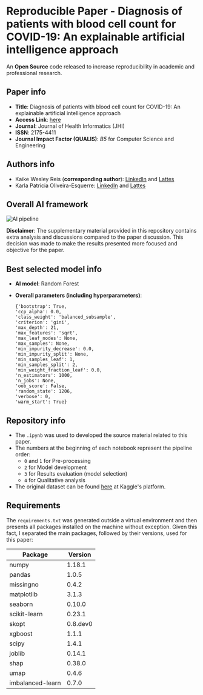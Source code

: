 # Reproducible Paper - Diagnosis of patients with blood cell count for COVID-19: An explainable artificial intelligence approach
An **Open Source**  code released to increase reproducibility in academic and professional research.

## Paper info
- **Title**: Diagnosis of patients with blood cell count for COVID-19: An explainable artificial intelligence approach
- **Access Link**: [here](http://www.jhi-sbis.saude.ws/ojs-jhi/index.php/jhi-sbis/article/view/779)
- **Journal**: Journal of Health Informatics (JHI)
- **ISSN**: 2175-4411
- **Journal Impact Factor (QUALIS)**: *B5* for Computer Science and Engineering

## Authors info
- Kaike Wesley Reis (**corresponding author**): [LinkedIn](https://www.linkedin.com/in/kaike-wesley-reis/) and [Lattes](http://lattes.cnpq.br/0566221555180240)
- Karla Patricia Oliveira-Esquerre: [LinkedIn](https://www.linkedin.com/in/karla-esquerre-5a1b2234/) and [Lattes](http://lattes.cnpq.br/1956096628005272)

## Overall AI framework
![AI pipeline](https://user-images.githubusercontent.com/32513366/89131523-c9692f80-d4e3-11ea-8738-9405275f972e.png)

**Disclaimer**: The supplementary material provided in this repository contains extra analysis and discussions compared to the paper discussion. This decision was made to make the results presented more focused and objective for the paper.

## Best selected model info
- **AI model**: Random Forest
- **Overall parameters (including hyperparameters)**:
 
  ```
  {'bootstrap': True,
  'ccp_alpha': 0.0,
  'class_weight': 'balanced_subsample',
  'criterion': 'gini',
  'max_depth': 21,
  'max_features': 'sqrt',
  'max_leaf_nodes': None,
  'max_samples': None,
  'min_impurity_decrease': 0.0,
  'min_impurity_split': None,
  'min_samples_leaf': 1,
  'min_samples_split': 2,
  'min_weight_fraction_leaf': 0.0,
  'n_estimators': 1000,
  'n_jobs': None,
  'oob_score': False,
  'random_state': 1206,
  'verbose': 0,
  'warm_start': True}
  ```

## Repository info
- The `.ipynb` was used to developed the source material related to this paper.
- The numbers at the beginning of each notebook represent the pipeline order:
  - `0` and `1` for Pre-processing
  - `2` for Model development
  - `3` for Results evaluation (model selection)
  - `4` for Qualitative analysis
- The original dataset can be found [here](https://www.kaggle.com/einsteindata4u/covid19) at Kaggle's platform.

## Requirements
The `requirements.txt` was generated outside a virtual environment and then presents all packages installed on the machine without exception. Given this fact, I separated the main packages, followed by their versions, used for this paper:

Package       | Version
------------ | -------------
numpy        | 1.18.1
pandas       | 1.0.5
missingno    | 0.4.2
matplotlib   | 3.1.3
seaborn      | 0.10.0
scikit-learn | 0.23.1
skopt        | 0.8.dev0
xgboost      | 1.1.1
scipy        | 1.4.1
joblib       | 0.14.1
shap         | 0.38.0
umap         | 0.4.6
imbalanced-learn  | 0.7.0
